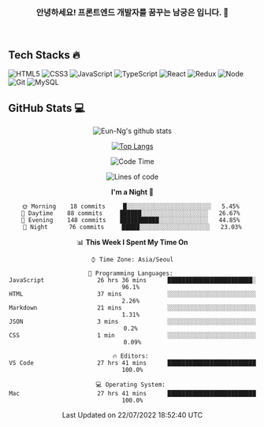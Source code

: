<div align="center">

### 안녕하세요! 프론트엔드 개발자를 꿈꾸는 **남궁은** 입니다. 👋

<br />

<div align="left">

<h2>Tech Stacks 🔥</h2>
 
![HTML5](https://img.shields.io/badge/-HTML5-F05032?style=flat-square&logo=Html5&logoColor=fff)
![CSS3](https://img.shields.io/badge/-CSS3-007ACC?style=flat-square&logo=Css3&logoColor=fff)
![JavaScript](https://img.shields.io/badge/-JavaScript-F7DF1E?style=flat-square&logo=Javascript&logoColor=333)
![TypeScript](https://img.shields.io/badge/-TypeScript-007ACC?style=flat-square&logo=Typescript&logoColor=fff)
![React](https://img.shields.io/badge/-React-61DAFB?style=flat-square&logo=React&logoColor=333)
![Redux](https://img.shields.io/badge/-Redux-764ABC?style=flat-square&logo=Redux&logoColor=fff)
![Node](https://img.shields.io/badge/-Nodejs-43853d?style=flat-square&logo=Node.js&logoColor=fff)
![Git](https://img.shields.io/badge/-Git-F05032?style=flat-square&logo=Git&logoColor=fff)
![MySQL](https://img.shields.io/badge/mysql-4479A1?style=flat-square&logo=MySQL&logoColor=fff)
<!-- ![GraphQL](https://img.shields.io/badge/-GraphQL-E10098?style=flat-square&logo=graphql&logoColor=fff) -->
</div>

<div align="left">
 <h2>GitHub Stats 💻</h2>
</div>
  
![Eun-Ng's github stats](https://github-readme-stats.vercel.app/api?username=Eun-Ng&show_icons=true&theme=react)
 
[![Top Langs](https://github-readme-stats.vercel.app/api/top-langs/?username=Eun-Ng&layout=compact&theme=react)](https://github.com/Eun-Ng/github-readme-stats)

 <!--START_SECTION:waka-->
![Code Time](http://img.shields.io/badge/Code%20Time-237%20hrs%2058%20mins-blue)

![Lines of code](https://img.shields.io/badge/From%20Hello%20World%20I%27ve%20Written-180%20Thousand%20lines%20of%20code-blue)

**I'm a Night 🦉** 

```text
🌞 Morning    18 commits     █░░░░░░░░░░░░░░░░░░░░░░░░   5.45% 
🌆 Daytime    88 commits     ██████░░░░░░░░░░░░░░░░░░░   26.67% 
🌃 Evening    148 commits    ███████████░░░░░░░░░░░░░░   44.85% 
🌙 Night      76 commits     █████░░░░░░░░░░░░░░░░░░░░   23.03%

```


📊 **This Week I Spent My Time On** 

```text
⌚︎ Time Zone: Asia/Seoul

💬 Programming Languages: 
JavaScript               26 hrs 36 mins      ████████████████████████░   96.1% 
HTML                     37 mins             ░░░░░░░░░░░░░░░░░░░░░░░░░   2.26% 
Markdown                 21 mins             ░░░░░░░░░░░░░░░░░░░░░░░░░   1.31% 
JSON                     3 mins              ░░░░░░░░░░░░░░░░░░░░░░░░░   0.2% 
CSS                      1 min               ░░░░░░░░░░░░░░░░░░░░░░░░░   0.09%

🔥 Editors: 
VS Code                  27 hrs 41 mins      █████████████████████████   100.0%

💻 Operating System: 
Mac                      27 hrs 41 mins      █████████████████████████   100.0%

```


 Last Updated on 22/07/2022 18:52:40 UTC
<!--END_SECTION:waka-->
 
</div>
